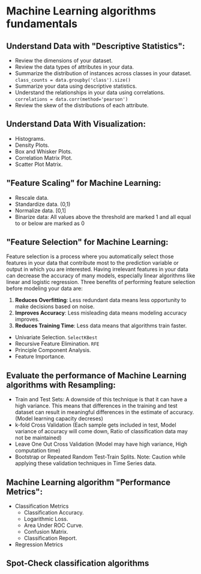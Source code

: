 # Machine Learning algorithms fundamentals
## Understand Data with "Descriptive Statistics":
* Review the dimensions of your dataset.
* Review the data types of attributes in your data.
* Summarize the distribution of instances across classes in your dataset. `class_counts = data.groupby('class').size()`
* Summarize your data using descriptive statistics.
* Understand the relationships in your data using correlations. `correlations = data.corr(method='pearson')`
* Review the skew of the distributions of each attribute.

## Understand Data With Visualization:
* Histograms.
* Density Plots.
* Box and Whisker Plots.
* Correlation Matrix Plot.
* Scatter Plot Matrix.

## "Feature Scaling" for Machine Learning:
* Rescale data.
* Standardize data. (0,1)
* Normalize data. [0,1]
* Binarize data: All values above the threshold are marked 1 and all equal to or below are marked as 0

## "Feature Selection" for Machine Learning: 
Feature selection is a process where you automatically select those features in your data that contribute most to the prediction variable or output in which you are interested. Having irrelevant features in your data can decrease the accuracy of many models, especially linear algorithms like linear and logistic regression. Three benefits of performing feature selection before modeling your data are:
1. **Reduces Overfitting**: Less redundant data means less opportunity to make decisions based on noise.
2. **Improves Accuracy**: Less misleading data means modeling accuracy improves.
3. **Reduces Training Time**: Less data means that algorithms train faster.

* Univariate Selection. `SelectKBest`
* Recursive Feature Elimination. `RFE`
* Principle Component Analysis.
* Feature Importance.

## Evaluate the performance of Machine Learning algorithms with Resampling:
* Train and Test Sets: A downside of this technique is that it can have a high variance. This means that differences in the training and test dataset can result in meaningful differences in the estimate of accuracy.(Model learning capacity decreses)
* k-fold Cross Validation (Each sample gets included in test, Model variance of accuracy will come down, Ratio of classification data may not be maintained)
* Leave One Out Cross Validation (Model may have high variance, High computation time)
* Bootstrap or Repeated Random Test-Train Splits.
Note: Caution while applying these validation techniques in Time Series data.

## Machine Learning algorithm "Performance Metrics":
* Classification Metrics
  * Classification Accuracy.
  * Logarithmic Loss.
  * Area Under ROC Curve.
  * Confusion Matrix.
  * Classification Report.
* Regression Metrics
## Spot-Check classification algorithms
